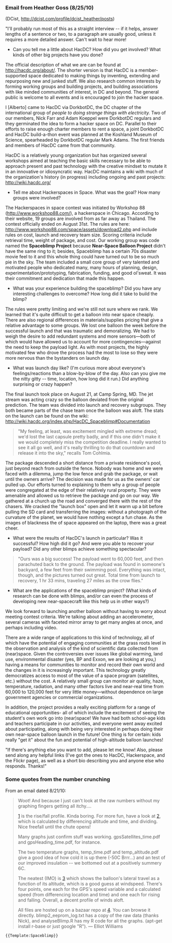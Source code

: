 ### Email from Heather Goss (8/25/10)

(DCist, <http://dcist.com/profile/dcist_heather/posts>)

"I'll probably run most of this as a straight interview -- if it helps,
answer lengths of a sentence or two, to a paragraph are usually good,
unless it requires a more detailed answer. Can't wait to hear more!

-   Can you tell me a little about HacDC? How did you get involved? What
    kinds of other big projects have you done?

The official description of what we are can be found at
<http://hacdc.org/about/>. The shorter version is that HacDC is a
member-supported space dedicated to making things by inventing,
extending and repurposing new and junked stuff. We also research common
interests by forming working groups and building projects, and building
associations with like minded communities of interest, in DC and beyond.
The general public is welcome to all events and is encouraged to join
the hacker space.

I \[Alberto\] came to HacDC via DorkbotDC, the DC chapter of the
international group of *people to doing strange things with
electricity.* Two of our members, Nick Farr and Adam Koeppel were
DorkbotDC regulars and they germinated the idea to form a hacker space
on DC. Parallel to their efforts to raise enough charter members to rent
a space, a joint DorkbotDC and HacDC build-a-thon event was planned at
the Koshland Museum of Science, spearheaded by DorkbotDC regular Mark
Adams. The first friends and members of HacDC came from that community.

HacDC is a relatively young organization but has organized several
workshops aimed at teaching the basic skills necessary to be able to
approach present and past technology with the creative mindset to mutate
it in an innovative or idiosyncratic way. HacDC maintains a wiki with
much of the organization's history (in progress) including ongoing and
past projects: <http://wiki.hacdc.org/>

-   Tell me about Hackerspaces in Space. What was the goal? How many
    groups were involved?

The Hackerspaces in space contest was initiated by Workshop 88
(http://www.workshop88.com/), a hackerspace in Chicago. According to
their website, 19 groups are involved from as far away as Thailand. The
contest officially ended on August 31st. The rules are here:
<http://www.workshop88.com/space/assets/download2.php> and include rules
on cost, launch and recovery team size. Scoring criteria include
retrieval time, weight of package, and cost. Our working group was code
named the **Spaceblimp Project** because **Near-Space Balloon Project**
didn't have the same ring to it; besides, Spaceblimp has a certain 70s
disaster movie feel to it and this whole thing could have turned out to
be so much pie in the sky. The team included a small core group of very
talented and motivated people who dedicated many, many hours of
planning, design, experimentation/prototyping, fabrication, funding, and
good ol'sweat. It was their commitment and dedication that made this
happen.

-   What was your experience building the spaceblimp? Did you have any
    interesting challenges to overcome? How long did it take to build
    the blimp?

The rules were pretty limiting and we're still not sure where we rank.
We learned that it's quite difficult to get a balloon into near space
cheaply. There are also regional differences in materials/supplies
pricing that give a relative advantage to some groups. We lost one
balloon the week before the successful launch and that was traumatic and
demoralizing. We had to weigh the desire to add redundant systems and
more sensors—both of which would have allowed us to account for more
contingencies—against the need to keep the payload light. As with most
projects, the highly motivated few who drove the process had the most to
lose so they were more nervous than the bystanders on launch day.

-   What was launch day like? (I'm curious more about everyone's
    feelings/reactions than a blow-by-blow of the day. Also can you give
    me the nitty gitty -- time, location, how long did it run.) Did
    anything surprising or crazy happen?

The final launch took place on August 21, at Camp Spring, MD. The jet
stream was acting crazy so the balloon deviated from the original
prediction. The team was divided into launch and recovery subgroups.
They both became parts of the chase team once the balloon was aloft. The
stats on the launch can be found on the wiki:
<http://wiki.hacdc.org/index.php/HacDC_Spaceblimp#Documentation>

> "My feeling, at least, was excitement mingled with extreme dread; we'd
> lost the last capsule pretty badly, and if this one didn't make it we
> would completely miss the competition deadline. I really wanted to see
> it all go well, and it's really thrilling to do that countdown and
> release it into the sky," recalls Tom Cohlmia.

The package descended a short distance from a private residence's pool,
just beyond reach from outside the fence. Nobody was home and we were
faced with a dilemma, jump the low fence and grab the package, or wait
until the owners arrive? The decision was made for us as the owners' car
pulled up. Our efforts turned to explaining to them why a group of
people were congregated at the edge of their relatively rural property.
They were amenable and allowed us to retrieve the package and go on our
way. We gathered at a church up the road and converged there with the
rest of the chasers. We cracked the "launch box" open and let it warm up
a bit before pulling the SD card and transferring the images: without a
photograph of the curvature of the planet, we would have nothing except
a fun chase. As the images of blackness the of space appeared on the
laptop, there was a great cheer.

-   What were the results of HacDC's launch in particular? Was it
    successful? How high did it go? And were you able to recover your
    payload? Did any other blimps achieve something spectacular?

> "Ours was a big success! The payload went to 60,000 feet, and then
> parachuted back to the ground. The payload was found in someone's
> backyard, a few feet from their swimming pool. Everything was intact,
> though, and the pictures turned out great. Total time from launch to
> recovery, 1 hr 33 mins, traveling 27 miles as the crow flies."

-   What are the applications of the spaceblimp project? (What kinds of
    research can be done with blimps, and/or can even the process of
    developing new near-spacecraft like this help us in other ways?)

We look forward to launching another balloon without having to worry
about meeting contest criteria. We're talking about adding an
accelerometer, several cameras with faceted mirror array to get many
angles at once, and perhaps including video.

There are a wide range of applications to this kind of technology, all
of which have the potential of engaging communities at the grass roots
level in the observation and analysis of the kind of scientific data
collected from (near)space. Given the controversies over issues like
global warming, land use, environmental disaster (yes, BP and Exxon, we
are looking at you,) having a means for communities to monitor and
record their own world and the changes in it is increasingly important.
This technology greatly democratizes access to most of the value of a
space program (satellites, etc.) without the cost. A relatively small
group can monitor air quality, haze, temperature, radiation, and many
other factors live and near-real time from 60,000 to 120,000 feet for
very little money—without dependence on large government agencies or
commercial organizations.

In addition, the project provides a really exciting platform for a range
of educational opportunities- all of which include the excitement of
seeing the student's own work go into (near)space! We have had both
school-age kids and teachers participate in our activities, and everyone
went away excited about participating, along with being very interested
in perhaps doing their own near-space balloon launch in the future! One
thing is for certain: kids really "get it" about the fun and potential
of high-altitude balloon launches!

"If there's anything else you want to add, please let me know! Also,
please send along any helpful links (I've got the ones to HacDC,
Hackerspace, and the Flickr page), as well as a short bio describing you
and anyone else who responds. Thanks!"

### Some quotes from the number crunching

From an email dated 8/21/10:

> Woot! And because I just can't look at the raw numbers without my
> graphing fingers getting all itchy....
>
> [1](http://www.jerkpile.com/spaceblimp/altitude_time.pdf) is the
> rise/fall profile. Kinda boring. For more fun, have a look at
> [2](http://www.jerkpile.com/spaceblimp/riseSpeed_time.pdf), which is
> calculated by differencing altitude and time, and dividing. Nice
> freefall until the chute opens!
>
> Many graphs just confirm stuff was working. gpsSatellites_time.pdf and
> gpsHeading_time.pdf, for instance.
>
> The two temperature graphs, temp_time.pdf and temp_altitude.pdf give a
> good idea of how cold it is up there (-50C Brrr...) and an test of our
> improved insulation -- we bottomed out at a positively summery 6C.
>
> The neatest (IMO) is
> [3](http://www.jerkpile.com/spaceblimp/windspeed_altitude.pdf) which
> shows the balloon's lateral travel as a function of its altitude,
> which is a good guess at windspeed. There's four points, one each for
> the GPS's speed variable and a calculated speed (from differencing
> location and time) and one each for rising and falling. Overall, a
> decent profile of winds aloft.
>
> All files are hosted up on a bazaar repo at
> [4](http://www.jerkpile.com/spaceblimp/). You can browse it directly.
> blimp2_eeprom_log.txt has a copy of the raw data (thanks Nick), and
> analyseBlimp.R has my R code for all the graphs. (apt-get install
> r-base or just google "R"). — Elliot Williams

```{=mediawiki}
{{Template:Spaceblimp}}
```

